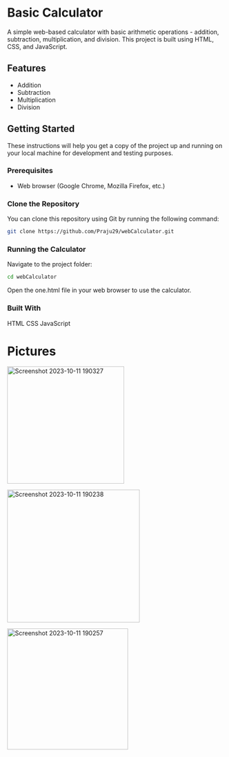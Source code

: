 # Basic Calculator

A simple web-based calculator with basic arithmetic operations - addition, subtraction, multiplication, and division. This project is built using HTML, CSS, and JavaScript.

## Features

- Addition
- Subtraction
- Multiplication
- Division

## Getting Started

These instructions will help you get a copy of the project up and running on your local machine for development and testing purposes.

### Prerequisites

- Web browser (Google Chrome, Mozilla Firefox, etc.)

### Clone the Repository

You can clone this repository using Git by running the following command:
```bash
git clone https://github.com/Praju29/webCalculator.git
```

### Running the Calculator
Navigate to the project folder:
```bash
cd webCalculator
```
Open the one.html file in your web browser to use the calculator.

### Built With
HTML
CSS
JavaScript

# Pictures

<img width="271" alt="Screenshot 2023-10-11 190327" src="https://github.com/Praju29/webCalculator/assets/134161335/9b0a5ba8-bb65-40e8-8039-cc232b74b2e4"> <br>

<img width="307" alt="Screenshot 2023-10-11 190238" src="https://github.com/Praju29/webCalculator/assets/134161335/53cada41-43a5-49c4-b161-65583b5bf20e"> <br>

<img width="280" alt="Screenshot 2023-10-11 190257" src="https://github.com/Praju29/webCalculator/assets/134161335/3ab8f5b5-db7c-41e8-a623-3bccffd0a555">

